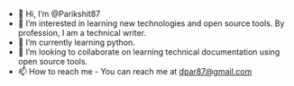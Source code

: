 - 👋 Hi, I’m @Parikshit87
- 👀 I’m interested in learning new technologies and open source tools. By profession, I am a technical writer.
- 🌱 I’m currently learning python.
- 💞️ I’m looking to collaborate on learning technical documentation using open source tools.
- 📫 How to reach me - You can reach me at dpar87@gmail.com

<!---
Parikshit87/Parikshit87 is a ✨ special ✨ repository because its `README.md` (this file) appears on your GitHub profile.
You can click the Preview link to take a look at your changes.
--->
